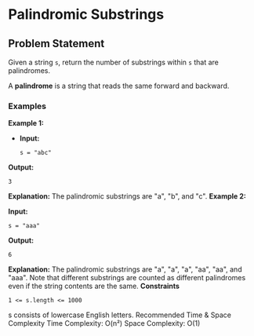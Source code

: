 # Palindromic Substrings

## Problem Statement
Given a string `s`, return the number of substrings within `s` that are palindromes.

A **palindrome** is a string that reads the same forward and backward.

### Examples

**Example 1:**
- **Input:**
  ```
  s = "abc"
  ```
**Output:**
```
3
```
**Explanation:**
The palindromic substrings are "a", "b", and "c".
**Example 2:**

**Input:**
```
s = "aaa"
```
**Output:**
```
6
```
**Explanation:**
The palindromic substrings are "a", "a", "a", "aa", "aa", and "aaa". Note that different substrings are counted as different palindromes even if the string contents are the same.
**Constraints**
```
1 <= s.length <= 1000
```
s consists of lowercase English letters.
Recommended Time & Space Complexity
Time Complexity: O(n²)
Space Complexity: O(1)
